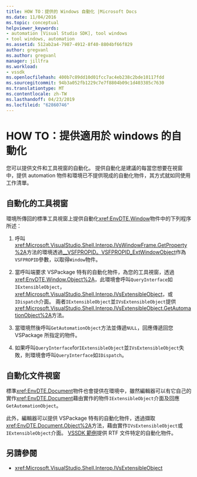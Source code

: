 ```yaml
---
title: HOW TO：提供的 Windows 自動化 |Microsoft Docs
ms.date: 11/04/2016
ms.topic: conceptual
helpviewer_keywords:
- automation [Visual Studio SDK], tool windows
- tool windows, automation
ms.assetid: 512ab2a4-7987-4912-8f40-8804bf66f829
author: gregvanl
ms.author: gregvanl
manager: jillfra
ms.workload:
- vssdk
ms.openlocfilehash: 400b7c89dd10d01fcc7ac4eb238c2bde10117fdd
ms.sourcegitcommit: 94b3a052fb1229c7e7f8804b09c1d403385c7630
ms.translationtype: MT
ms.contentlocale: zh-TW
ms.lasthandoff: 04/23/2019
ms.locfileid: "62860746"
---
```

# <a name="how-to-provide-automation-for-windows"></a>HOW TO：提供適用於 windows 的自動化

您可以提供文件和工具視窗的自動化。 提供自動化是建議的每當您想要在視窗中，提供 automation 物件和環境已不提供現成的自動化物件，其方式就如同使用 工作清單。

## <a name="automation-for-tool-windows"></a>自動化的工具視窗

環境所傳回的標準工具視窗上提供自動化<xref:EnvDTE.Window>物件中的下列程序所述：

1. 呼叫<xref:Microsoft.VisualStudio.Shell.Interop.IVsWindowFrame.GetProperty%2A>方法的環境透過[__VSFPROPID。VSFPROPID_ExtWindowObject](<xref:Microsoft.VisualStudio.Shell.Interop.__VSFPROPID.VSFPROPID_ExtWindowObject>)作為`VSFPROPID`參數，以取得`Window`物件。

2. 當呼叫端要求 VSPackage 特有的自動化物件，為您的工具視窗，透過<xref:EnvDTE.Window.Object%2A>，此環境會呼叫`QueryInterface`如`IExtensibleObject`， <xref:Microsoft.VisualStudio.Shell.Interop.IVsExtensibleObject>，或`IDispatch`介面。 兩者`IExtensibleObject`並`IVsExtensibleObject`提供<xref:Microsoft.VisualStudio.Shell.Interop.IVsExtensibleObject.GetAutomationObject%2A>方法。

3. 當環境然後呼叫`GetAutomationObject`方法並傳遞`NULL`，回應傳遞回您 VSPackage 所指定的物件。

4. 如果呼叫`QueryInterface`for`IExtensibleObject`並`IVsExtensibleObject`失敗，則環境會呼叫`QueryInterface`如`IDispatch`。

## <a name="automation-for-document-windows"></a>自動化文件視窗

標準<xref:EnvDTE.Document>物件也會提供在環境中，雖然編輯器可以有它自己的實作<xref:EnvDTE.Document>藉由實作的物件`IExtensibleObject`介面及回應`GetAutomationObject`。

此外，編輯器可以提供 VSPackage 特有的自動化物件，透過擷取<xref:EnvDTE.Document.Object%2A>方法，藉由實作`IVsExtensibleObject`或`IExtensibleObject`介面。 [VSSDK 範例](https://aka.ms/vs2015sdksamples)提供 RTF 文件特定的自動化物件。

## <a name="see-also"></a>另請參閱

- <xref:Microsoft.VisualStudio.Shell.Interop.IVsExtensibleObject>